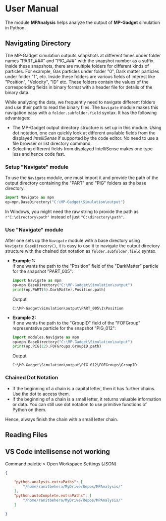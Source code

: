 # User Manual

The module **MPAnalysis** helps analyze the output of **MP-Gadget** simulation in Python.

## Navigating Directory
The MP-Gadget simulation outputs snapshots at different times under folder names "PART_###" and "PIG_###" with the snapshot number as a suffix. Inside these snapshots, there are multiple folders for different kinds of particles. For example, Gas particles under folder "0", Dark matter particles under folder "1", etc. Inside these folders are various fields of interest like "Position", "Velocity", "ID" etc. These folders contain the values of the corresponding fields in binary format with a header file for details of the binary data.

While analyzing the data, we frequently need to navigate different folders and use their path to read the binary files. The `Navigate` module makes this navigation easy with a `folder.subfolder.field` syntax. It has the following advantages:
- The MP-Gadget output directory structure is set up in this module. Using dot notation, one can quickly look at different available fields from the displayed *IntelliSense* if supported by the code editor. No need to use a file browser or list directory command.
- Selecting different fields from displayed IntelliSense makes one type less and hence code fast.

### Setup "Navigate" module
To use the `Navigate` module, one must import it and provide the path of the output directory containing the "PART" and "PIG" folders as the base directory.

```python
import Navigate as mpn
op=mpn.BaseDirectory("C:\MP-Gadget\Simulation\output")
```
In Windows, you might need the raw string to provide the path as `r"C:\directory\path"` instead of just `"C:\directory\path"`.

### Use "Navigate" module
After one sets up the `Navigate` module with a base directory using `Navigate.BaseDirecory()`, it is easy to use it to navigate the output directory structure with the chained dot notation as `folder.subfolder.field` syntax.

- **Example 1:**<br> 
    If one wants the path to the "Position" field of the "DarkMatter" particle for the snapshot "PART_005":
    ```python
    import Navigate as mpn
    op=mpn.BaseDirectory("C:\MP-Gadget\Simulation\output")
    print(op.PART(5).DarkMatter.Position.path)
    ```
    Output
    ```batch
    C:\MP-Gadget\Simulation\output\PART_005\1\Position
    ```

- **Example 2:**<br> 
    If one wants the path to the "GroupID" field of the "FOFGroup" representative particle for the snapshot "PIG_012":
    ```python
    import modules.Navigate as mpn
    op=mpn.BaseDirectory("C:\MP-Gadget\Simulation\output")
    print(op.PIG(12).FOFGroups.GroupID.path)
    ```
    Output
    ```batch
    C:\MP-Gadget\Simulation\output\PIG_012\FOFGroups\GroupID
    ```

### Chained Dot Notation
- If the beginning of a chain is a capital letter, then it has further chains. Use the dot to access them.
- If the beginning of a chain is a small letter, it returns valuable information or data. You can still use dot notation to use primitive functions of Python on them.

Hence, always finish the chain with a small letter chain.


## Reading Files


## VS Code intellisense not working
Command palette > Open Workspace Settings (JSON) 
```json
{

    "python.analysis.extraPaths": [
        "/home/ranitbehera/MyDrive/Repos/MPAnalysis/"
    ],
    "python.autoComplete.extraPaths": [
        "/home/ranitbehera/MyDrive/Repos/MPAnalysis/"
    ]

}
```